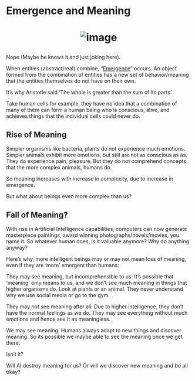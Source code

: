 # Emergence and Meaning

<h1 align="center">

![image](https://github.com/user-attachments/assets/9abd253e-bccf-4f23-8042-8e88c7c8d3c9)

</h1>

Nope (Maybe he knows it and just joking here).

When entities (abstract/real) combine, “[Emergence](https://en.wikipedia.org/wiki/Emergence)” occurs. An object formed from the combination of entities has a new set of behavior/meaning that the entities themselves do not have on their own.

It’s why Aristotle said ‘The whole is greater than the sum of its parts’.

Take human cells for example, they have no idea that a combination of many of them can form a human being who is conscious, alive, and achieves things that the individual cells could never do.

## Rise of Meaning

Simpler organisms like bacteria, plants do not experience much emotions. Simpler animals exhibit more emotions, but still are not as conscious as as. They do experience pain, pleasure. But they do not comprehend concepts that the more complex animals, humans do.

So meaning increases with increase in complexity, due to increase in emergence.

But what about beings even more complex than us?

## Fall of Meaning?

With rise in Artificial Intelligence capabilities, computers can now generate masterpiece paintings, award winning photographs/novels/movies, you name it. So whatever human does, is it valuable anymore? Why do anything anyway?

Here’s why, more intelligent beings may or may not mean loss of meaning, even if they are ‘more’ emergent than humans:

They may see meaning, but incomprehensible to us: It’s possible that ‘meaning’ only means to us, and we don’t see much meaning in things that higher organisms do. Look at plants or an animal. They never understand why we use social media or go to the gym.

They may not see meaning after all: Due to higher intelligence, they don’t have the normal feelings as we do. They may see everything without much emotions and hence see it as meaningless.

We may see meaning: Humans always adapt to new things and discover meaning. So its possible we maybe able to see the meaning once we get there.

Isn’t it?

Will AI destroy meaning for us? Or will we discover new meaning and be all okay?

<br>
